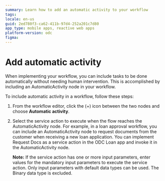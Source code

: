 ```yaml
---
summary: Learn how to add an automatic activity to your workflow
tags:
locale: en-us
guid: 2ed780f3-ca62-411b-97d4-252a201c7d80
app_type: mobile apps, reactive web apps
platform-version: odc
figma:
---
```


# Add automatic activity 

When implementing your workflow, you can include tasks to be done automatically without needing human intervention. This is accomplished by including an AutomaticActivity node in your workflow.

To include automatic activity in a workflow, follow these steps:

1. From the workflow editor, click the (+) icon between the two nodes and choose **Automatic activity**.

1. Select the service action to execute when the flow reaches the AutomaticActivity node. For example, in a loan approval workflow, you can include an AutomaticActivity node to request documents from the customer when receiving a new loan application. You can implement Request Docs as a service action in the ODC Loan app and invoke it in the AutomaticActivity node.

    **Note:** If the service action has one or more input parameters, enter values for the mandatory input parameters to execute the service action. Only input parameters with default data types can be used. The Binary data type is excluded.
